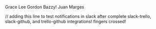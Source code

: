Grace Lee
Gordon
Bazzy!
Juan Marges

// adding this line to test notifications in slack after complete slack-trello, slack-github, and trello-github integrations! fingers crossed!
